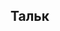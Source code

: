 ## Тальк

<!--
Тальк — это мягкий минерал с твёрдостью 1 по шкале Мооса, состоящий из гидратированного силиката магния и обладающий высокой устойчивостью к кислотам и высоким температурам.
-->
